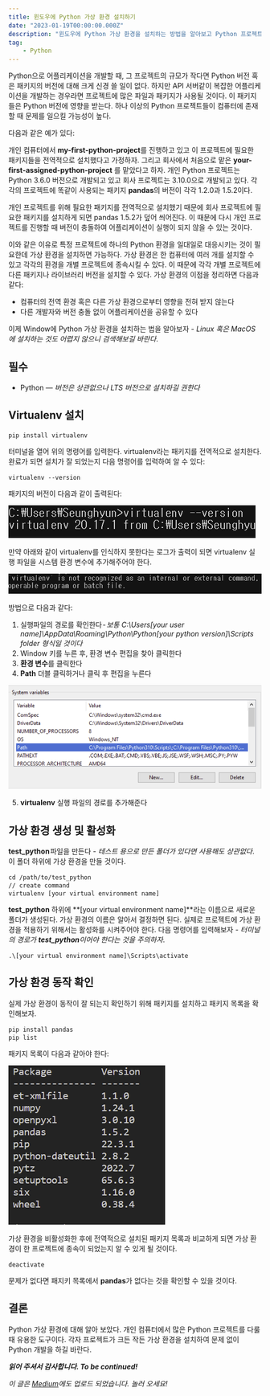 ```yaml
---
title: 윈도우에 Python 가상 환경 설치하기
date: "2023-01-19T00:00:00.000Z"
description: "윈도우에 Python 가상 환경을 설치하는 방법을 알아보고 Python 프로젝트를 진행할 때 가상 환경을 설치하는 이유를 설명합니다."
tag: 
    - Python
---
```


Python으로 어플리케이션을 개발할 때, 그 프로젝트의 규모가 작다면 Python 버전 혹은 패키지의 버전에 대해 크게 신경 쓸 일이 없다. 하지만 API 서버같이 복잡한 어플리케이션을 개발하는 경우라면 프로젝트에 많은 파일과 패키지가 사용될 것이다. 이 패키지들은 Python 버전에 영향을 받는다. 하나 이상의 Python 프로젝트들이 컴퓨터에 존재할 때 문제를 일으킬 가능성이 높다.

다음과 같은 예가 있다: 

개인 컴퓨터에서 **my-first-python-project**를 진행하고 있고 이 프로젝트에 필요한 패키지들을 전역적으로 설치했다고 가정하자. 그리고 회사에서 처음으로 맡은 **your-first-assigned-python-project** 를 맡았다고 하자. 개인 Python 프로젝트는 Python 3.6.0 버전으로 개발되고 있고 회사 프로젝트는 3.10.0으로 개발되고 있다. 각각의 프로젝트에 똑같이 사용되는 패키지 **pandas**의 버전이 각각 1.2.0과 1.5.2이다.

개인 프로젝트를 위해 필요한 패키지를 전역적으로 설치했기 때문에 회사 프로젝트에 필요한 패키지를 설치하게 되면 pandas 1.5.2가 덮어 씌어진다. 이 때문에 다시 개인 프로젝트를 진행할 때 버전이 충돌하여 어플리케이션이 실행이 되지 않을 수 있는 것이다.

이와 같은 이유로 특정 프로젝트에 하나의 Python 환경을 일대일로 대응시키는 것이 필요한데 가상 환경을 설치하면 가능하다. 가상 환경은 한 컴퓨터에 여러 개를 설치할 수 있고 각각의 환경을 개별 프로젝트에 종속시킬 수 있다. 이 때문에 각각 개별 프로젝트에 다른 패키지나 라이브러리 버전을 설치할 수 있다. 가상 환경의 이점을 정리하면 다음과 같다:

- 컴퓨터의 전역 환경 혹은 다른 가상 환경으로부터 영향을 전혀 받지 않는다
- 다른 개발자와 버전 충돌 없이 어플리케이션을 공유할 수 있다

이제 Window에 Python 가상 환경을 설치하는 법을 알아보자 - _Linux 혹은 MacOS에 설치하는 것도 어렵지 않으니 검색해보길 바란다_.

## 필수 
- Python — _버전은 상관없으나 LTS 버전으로 설치하길 권한다_

## Virtualenv 설치
```
pip install virtualenv
```

터미널을 열어 위의 명령어를 입력한다. virtualenv라는 패키지를 전역적으로 설치한다. 완료가 되면 설치가 잘 되었는지 다음 명령어를 입력하여 알 수 있다:

```
virtualenv --version
```

패키지의 버전이 다음과 같이 출력된다:

![terminal](../imgs/6/terminal.png)

만약 아래와 같이 virtualenv를 인식하지 못한다는 로그가 출력이 되면 virtualenv 실행 파일을 시스템 환경 변수에 추가해주어야 한다.

![not-recognized](../imgs/6/not-recognized.png)

방법으로 다음과 같다:
1. 실행파일의 경로를 확인한다 - _보통 C:\Users\[your user name]\AppData\Roaming\Python\Python[your python version]\Scripts folder 형식일 것이다_
2. Window 키를 누른 후, 환경 변수 편집을 찾아 클릭한다
3. **환경 변수**를 클릭한다
4. **Path** 더블 클릭하거나 클릭 후 편집을 누른다

![system-env-path](../imgs/6/system-env-path.png)

5. **virtualenv** 실행 파일의 경로를 추가해준다

## 가상 환경 생성 및 활성화
**test_python** 파일을 만든다 - _테스트 용으로 만든 폴더가 있다면 사용해도 상관없다_. 이 폴더 하위에 가상 환경을 만들 것이다.
```
cd /path/to/test_python
// create command
virtualenv [your virtual environment name]
```

**test_python** 하위에 **[your virtual environment name]**라는 이름으로 새로운 폴더가 생성된다. 가상 환경의 이름은 알아서 결정하면 된다. 실제로 프로젝트에 가상 환경을 적용하기 위해서는 활성화를 시켜주어야 한다. 다음 명령어를 입력해보자 - _터미널의 경로가 **test_python**이어야 한다는 것을 주의하자_.

```
.\[your virtual environment name]\Scripts\activate
```

## 가상 환경 동작 확인
실제 가상 환경이 동작이 잘 되는지 확인하기 위해 패키지를 설치하고 패키지 목록을 확인해보자.
```
pip install pandas
pip list
```

패키지 목록이 다음과 같아야 한다:

![pacakge-list](../imgs/6/pacakge-list.png)

가상 환경을 비활성화한 후에 전역적으로 설치된 패키지 목록과 비교하게 되면 가상 환경이 한 프로젝트에 종속이 되었는지 알 수 있게 될 것이다.

```
deactivate
```

문제가 없다면 패지키 목록에서 **pandas**가 없다는 것을 확인할 수 있을 것이다.

## 결론
Python 가상 환경에 대해 알아 보았다. 개인 컴퓨터에서 많은 Python 프로젝트를 다룰 때 유용한 도구이다. 각자 프로젝트가 크든 작든 가상 환경을 설치하여 문제 없이 Python 개발을 하길 바란다.

_**읽어 주셔서 감사합니다. To be continued!**_

_이 글은 [Medium](https://medium.com/@shkim04/python-how-to-set-up-a-virtual-environment-on-windows-3d4858e44a74)에도 업로드 되었습니다._
_놀러 오세요!_